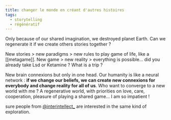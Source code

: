 ```yaml
---
title: changer le monde en créant d'autres histoires
tags:
  - storytelling
  - régénératif
---
```

Only because of our shared imagination, we destroyed planet Earth. Can we regenerate it if we create others stories together ?

New stories > new paradigms > new rules to play game of life, like a [[metagame]].
New game > new reality > everything is possible... did you already take Lsd or Ketamine ? What is a trip ?

New brain connexions but only in one head. Our humanity is like a neural network : **if we change our beliefs, we can create new connexions for everybody and change reality for all of us**.
Who want to converge to a new world with me ? A regenerative world, with priorities on love, care, cooperation, pleasure of playing a shared game... I am so impatient !

sure people from [@interintellect_](https://twitter.com/interintellect_) are interested in the same kind of exploration.